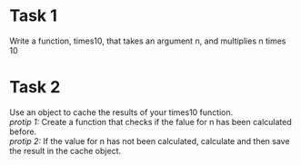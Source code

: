 # Task 1
Write a function, times10, that takes an argument n, and multiplies n times 10

# Task 2
Use an object to cache the results of your times10 function.<br>
*protip 1:* Create a function that checks if the falue for n has been calculated before.<br>
*protip 2:* If the value for n has not been calculated, calculate and then save the result in the cache object.

